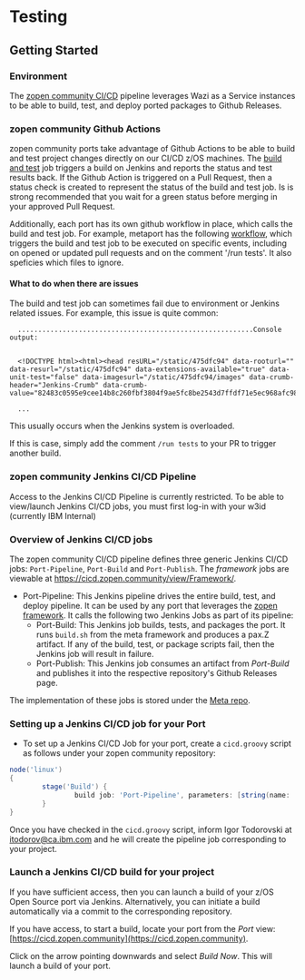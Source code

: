 # Testing

## Getting Started

### Environment

The [zopen community CI/CD](https://cicd.zopen.community) pipeline leverages Wazi as a Service instances to be able to build, test, and deploy ported packages to Github Releases.

### zopen community Github Actions

zopen community ports take advantage of Github Actions to be able to build and test project changes directly on our CI/CD z/OS machines. The [build and test](https://github.com/zopencommunity/meta/blob/main/.github/workflows/build_and_test.yml) job triggers a build on Jenkins and reports the status and test results back. If the Github Action is triggered on a Pull Request, then a status check is created to represent the status of the build and test job. Is is strong recommended that you wait for a green status before merging in your approved Pull Request.

Additionally, each port has its own github workflow in place, which calls the build and test job. For example, metaport has the following [workflow](https://github.com/zopencommunity/metaport/blob/main/.github/workflows/build_and_test.yml), which triggers the build and test job to be executed on specific events, including on opened or updated pull requests and on the comment '/run tests'. It also speficies which files to ignore.

#### What to do when there are issues

The build and test job can sometimes fail due to environment or Jenkins related issues. For example, this issue is quite common:
```
  ..........................................................Console output: 

  
  <!DOCTYPE html><html><head resURL="/static/475dfc94" data-rooturl="" data-resurl="/static/475dfc94" data-extensions-available="true" data-unit-test="false" data-imagesurl="/static/475dfc94/images" data-crumb-header="Jenkins-Crumb" data-crumb-value="82483c0595e9cee14b8c260fbf3804f9ae5fc8be2543d7ffdf71e5ec968afc98">

  ...
```

This usually occurs when the Jenkins system is overloaded.


If this is case, simply add the comment `/run tests` to your PR to trigger another build. 


### zopen community Jenkins CI/CD Pipeline

Access to the Jenkins CI/CD Pipeline is currently restricted.  To be able to view/launch Jenkins CI/CD jobs, you must first log-in with your w3id (currently IBM Internal)

### Overview of Jenkins CI/CD jobs

The zopen community CI/CD pipeline defines three generic Jenkins CI/CD jobs: `Port-Pipeline`, `Port-Build` and `Port-Publish`. The _framework_ jobs are viewable at https://cicd.zopen.community/view/Framework/.

* Port-Pipeline: This Jenkins pipeline drives the entire build, test, and deploy pipeline.  It can be used by any port that leverages the [zopen framework](https://github.com/zopencommunity/meta). It calls the following two Jenkins Jobs as part of its pipeline:
	* Port-Build: This Jenkins job builds, tests, and packages the port.  It runs `build.sh` from the meta framework and produces a pax.Z artifact.  If any of the build, test, or package scripts fail, then the Jenkins job will result in failure.
	* Port-Publish: This Jenkins job consumes an artifact from _Port-Build_ and publishes it into the respective repository's Github Releases page.

The implementation of these jobs is stored under the [Meta repo](https://github.com/zopencommunity/meta/tree/main/cicd).

### Setting up a Jenkins CI/CD job for your Port

* To set up a Jenkins CI/CD Job for your port, create a `cicd.groovy` script as follows under your zopen community repository:
```groovy
node('linux')
{
        stage('Build') {
                build job: 'Port-Pipeline', parameters: [string(name: 'PORT_GITHUB_REPO', value: 'https://github.com/zopencommunity/myport.git'), string(name: 'PORT_DESCRIPTION', value: 'This is a description of my port' )]
        }
}
```

Once you have checked in the `cicd.groovy` script, inform Igor Todorovski at itodorov@ca.ibm.com and he will create the pipeline job corresponding to your project.

### Launch a Jenkins CI/CD build for your project
If you have sufficient access, then you can launch a build of your z/OS Open Source port via Jenkins. Alternatively, you can initiate a build automatically via a commit to the corresponding repository.

If you have access, to start a build, locate your port from the _Port_ view: [https://cicd.zopen.community](https://cicd.zopen.community).

Click on the arrow pointing downwards and select *Build Now*. This will launch a build of your port.

